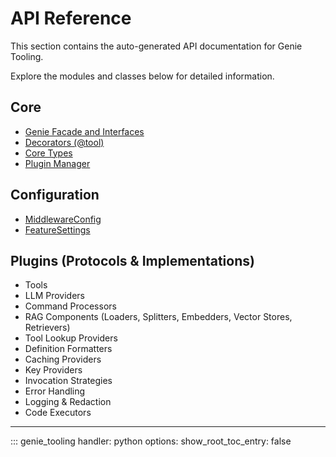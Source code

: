 # API Reference

This section contains the auto-generated API documentation for Genie Tooling.

Explore the modules and classes below for detailed information.

## Core

*   [Genie Facade and Interfaces](genie_facade.md)
*   [Decorators (@tool)](decorators.md)
*   [Core Types](../core/types.md) <!-- Adjust path if mkdocstrings generates it differently -->
*   [Plugin Manager](../core/plugin_manager.md)

## Configuration

*   [MiddlewareConfig](../config/models.md)
*   [FeatureSettings](../config/features.md)

## Plugins (Protocols & Implementations)
<!-- This section can be expanded by mkdocstrings or manually linked -->
*   Tools
*   LLM Providers
*   Command Processors
*   RAG Components (Loaders, Splitters, Embedders, Vector Stores, Retrievers)
*   Tool Lookup Providers
*   Definition Formatters
*   Caching Providers
*   Key Providers
*   Invocation Strategies
*   Error Handling
*   Logging & Redaction
*   Code Executors

---

::: genie_tooling
    handler: python
    options:
      show_root_toc_entry: false
